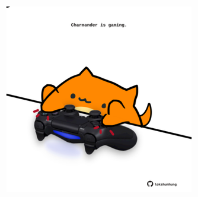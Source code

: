 <!-- built at 19/03/2022, 08:00:56 UTC -->
<p align="center">
  <img width="500" height="500" src="./ReadmeImage.svg">
</p>

